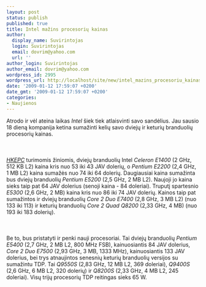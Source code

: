 ```yaml
---
layout: post
status: publish
published: true
title: Intel mažins procesorių kainas
author:
  display_name: Suvirintojas
  login: Suvirintojas
  email: dovrim@yahoo.com
  url: ''
author_login: Suvirintojas
author_email: dovrim@yahoo.com
wordpress_id: 2995
wordpress_url: http://localhost/site/new/intel_mazins_procesoriu_kainas/
date: '2009-01-12 17:59:07 +0200'
date_gmt: '2009-01-12 17:59:07 +0200'
categories:
- Naujienos
---
```

<p>Atrodo ir vėl ateina laikas <i>Intel</i> šiek tiek atlaisvinti savo sandėlius. Jau sausio 18 dieną kompanija ketina sumažinti kelių savo dviejų ir keturių branduolių procesorių kainas.<br />
<br><br />
<br><a class="ns" href="http://www.hkepc.com/2230"><i>HKEPC</i></a> turimomis žiniomis, dviejų branduolių Intel <i>Celeron E1400</i> (2 GHz, 512 KB L2) kaina kris nuo 53 iki 43 JAV dolerių, o <i>Pentium E2200</i> (2,4 GHz, 1 MB L2) kaina sumažės nuo 74 iki 64 dolerių. Daugiausiai kaina sumažinta bus dviejų branduolių <i>Pentium E5200</i> (2,5 GHz, 2 MB L2). Naujoji jo kaina sieks taip pat 64 JAV dolerius (senoji kaina - 84 doleriai). Truputį spartesnio <i>E5300</i> (2,6 GHz, 2 MB) kaina kris nuo 86 iki 74 JAV dolerių. Kainos taip pat sumažintos ir dviejų branduolių <i>Core 2 Duo E7400</i> (2,8 GHz, 3 MB L2) (nuo 133 iki 113) ir keturių branduolių <i>Core 2 Quad Q8200</i> (2,33 GHz, 4 MB) (nuo 193 iki 183 dolerių).<br />
<br><br />
<br>Be to, bus pristatyti ir penki nauji procesoriai. Tai dviejų branduolių <i>Pentium E5400</i> (2,7 GHz, 2 MB L2, 800 MHz FSB), kainuosiantis 84 JAV dolerius, <i>Core 2 Duo E7500</i> (2,93 GHz, 3 MB, 1333 MHz), kainuosiantis 133 JAV dolerius, bei trys atnaujintos senesnių keturių branduolių versijos su sumažintu TDP. Tai <i>Q9550S</i> (2,83 GHz, 12 MB L2, 369 doleriai), <i>Q9400S</i> (2,6 GHz, 6 MB L2, 320 dolerių) ir <i>Q8200S</i> (2,33 GHz, 4 MB L2, 245 doleriai). Visų trijų procesorių TDP reitingas sieks 65 W.<br />
<br><br />
<br><br />
<br></p>
